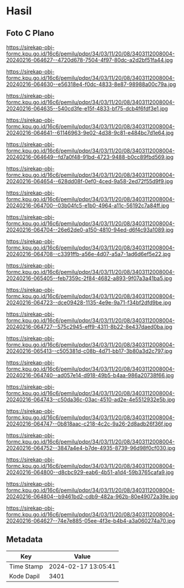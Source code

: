 # Hasil

## Foto C Plano

https://sirekap-obj-formc.kpu.go.id/16c6/pemilu/pdpr/34/03/11/20/08/3403112008004-20240216-064627--4720d678-7504-4f97-80dc-a2d2bf51fa44.jpg

https://sirekap-obj-formc.kpu.go.id/16c6/pemilu/pdpr/34/03/11/20/08/3403112008004-20240216-064630--e56318e4-f0dc-4833-8e87-98988a00c79a.jpg

https://sirekap-obj-formc.kpu.go.id/16c6/pemilu/pdpr/34/03/11/20/08/3403112008004-20240216-064635--540cd3fe-e15f-4833-bf75-dcb4f6fdf3e1.jpg

https://sirekap-obj-formc.kpu.go.id/16c6/pemilu/pdpr/34/03/11/20/08/3403112008004-20240216-064641--61146963-9e02-4d38-9c81-e484bc7d1e64.jpg

https://sirekap-obj-formc.kpu.go.id/16c6/pemilu/pdpr/34/03/11/20/08/3403112008004-20240216-064649--fd7a0f48-91bd-4723-9488-b0cc89fbd569.jpg

https://sirekap-obj-formc.kpu.go.id/16c6/pemilu/pdpr/34/03/11/20/08/3403112008004-20240216-064654--628dd08f-0ef0-4ced-9a58-2ed72f55d9f9.jpg

https://sirekap-obj-formc.kpu.go.id/16c6/pemilu/pdpr/34/03/11/20/08/3403112008004-20240216-064700--03b04fc5-e1b0-4964-a11c-56192c7a84ff.jpg

https://sirekap-obj-formc.kpu.go.id/16c6/pemilu/pdpr/34/03/11/20/08/3403112008004-20240216-064704--26e62de0-a150-4810-94ed-d6f4c93a1089.jpg

https://sirekap-obj-formc.kpu.go.id/16c6/pemilu/pdpr/34/03/11/20/08/3403112008004-20240216-064708--c3391ffb-a56e-4d07-a5a7-1ad6d6ef5e22.jpg

https://sirekap-obj-formc.kpu.go.id/16c6/pemilu/pdpr/34/03/11/20/08/3403112008004-20240216-065405--feb7359c-2f84-4682-a893-9f07a3a41ba5.jpg

https://sirekap-obj-formc.kpu.go.id/16c6/pemilu/pdpr/34/03/11/20/08/3403112008004-20240216-064723--dce09428-1135-4e9e-9a71-f34bf2dfd9be.jpg

https://sirekap-obj-formc.kpu.go.id/16c6/pemilu/pdpr/34/03/11/20/08/3403112008004-20240216-064727--575c2945-eff9-4311-8b22-8e437daed0ba.jpg

https://sirekap-obj-formc.kpu.go.id/16c6/pemilu/pdpr/34/03/11/20/08/3403112008004-20240216-065413--c505381d-c08b-4d71-bb17-3b80a3d2c797.jpg

https://sirekap-obj-formc.kpu.go.id/16c6/pemilu/pdpr/34/03/11/20/08/3403112008004-20240216-064740--ad057e14-d918-49b5-b4aa-986a20738f66.jpg

https://sirekap-obj-formc.kpu.go.id/16c6/pemilu/pdpr/34/03/11/20/08/3403112008004-20240216-064743--c50da36c-03ac-4510-ad2e-4e5512932e5b.jpg

https://sirekap-obj-formc.kpu.go.id/16c6/pemilu/pdpr/34/03/11/20/08/3403112008004-20240216-064747--0b818aac-c218-4c2c-9a26-2d8adb26f36f.jpg

https://sirekap-obj-formc.kpu.go.id/16c6/pemilu/pdpr/34/03/11/20/08/3403112008004-20240216-064752--3847a4e4-b7de-4935-8739-96d98f0cf030.jpg

https://sirekap-obj-formc.kpu.go.id/16c6/pemilu/pdpr/34/03/11/20/08/3403112008004-20240216-064800--d8cbc929-eab6-4b51-a1d4-59b3765cafa9.jpg

https://sirekap-obj-formc.kpu.go.id/16c6/pemilu/pdpr/34/03/11/20/08/3403112008004-20240216-064804--b9461bd2-cdb9-482a-962b-80e49072a39e.jpg

https://sirekap-obj-formc.kpu.go.id/16c6/pemilu/pdpr/34/03/11/20/08/3403112008004-20240216-064627--74e7e885-05ee-4f3e-b4b4-a3a060274a70.jpg


## Metadata

| Key        | Value               |
| ---------- | ------------------- |
| Time Stamp | 2024-02-17 13:05:41 |
| Kode Dapil | 3401                |



